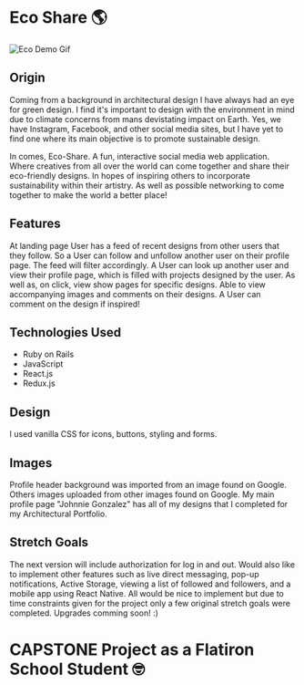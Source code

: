 # Eco Share 🌎

![Eco Demo Gif](eco-designs/gif/Eco-Demo-Gif.gif)

## Origin

Coming from a background in architectural design I have always had an eye for green design. I find it's important to design with the environment in mind due to climate concerns from mans devistating impact on Earth. Yes, we have Instagram, Facebook, and other social media sites, but I have yet to find one where its main objective is to promote sustainable design.

In comes, Eco-Share. A fun, interactive social media web application. Where creatives from all over the world can come together and share their eco-friendly designs. In hopes of inspiring others to incorporate sustainability within their artistry. As well as possible networking to come together to make the world a better place!

## Features

At landing page User has a feed of recent designs from other users that they follow. So a User can follow and unfollow another user on their profile page. The feed will filter accordingly. A User can look up another user and view their profile page, which is filled with projects designed by the user. As well as, on click, view show pages for specific designs. Able to view accompanying images and comments on their designs. A User can comment on the design if inspired!

## Technologies Used

* Ruby on Rails
* JavaScript
* React.js
* Redux.js

## Design

I used vanilla CSS for icons, buttons, styling and forms. 

## Images 

Profile header background was imported from an image found on Google.
Others images uploaded from other images found on Google.
My main profile page "Johnnie Gonzalez" has all of my designs that I completed for my Architectural Portfolio. 

## Stretch Goals

The next version will include authorization for log in and out. Would also like to implement other features such as live direct messaging, pop-up notifications, Active Storage, viewing a list of followed and followers, and a mobile app using React Native. All would be nice to implement but due to time constraints given for the project only a few original stretch goals were completed. Upgrades comming soon! :)

# CAPSTONE Project as a Flatiron School Student 🤓
